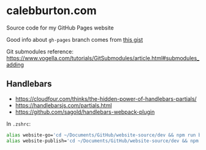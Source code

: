 # calebburton.com

Source code for my GitHub Pages website

Good info about `gh-pages` branch comes from [this gist](https://gist.github.com/cobyism/4730490)

Git submodules reference: <https://www.vogella.com/tutorials/GitSubmodules/article.html#submodules_adding>

## Handlebars

- <https://cloudfour.com/thinks/the-hidden-power-of-handlebars-partials/>
- <https://handlebarsjs.com/partials.html>
- <https://github.com/sagold/handlebars-webpack-plugin>

In `.zshrc`:

```bash
alias website-go='cd ~/Documents/GitHub/website-source/dev && npm run build:dev'
alias website-publish='cd ~/Documents/GitHub/website-source/dev && npm run publish'
```
